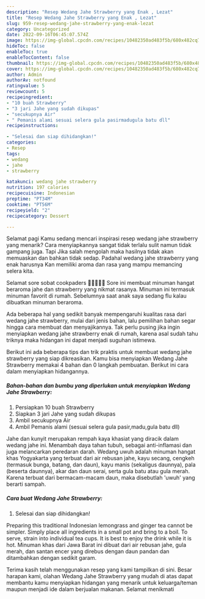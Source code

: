 ```yaml
---
description: "Resep Wedang Jahe Strawberry yang Enak , Lezat"
title: "Resep Wedang Jahe Strawberry yang Enak , Lezat"
slug: 959-resep-wedang-jahe-strawberry-yang-enak-lezat
category: Uncategorized
date: 2022-09-16T06:45:07.574Z
image: https://img-global.cpcdn.com/recipes/10482350ad483f5b/680x482cq70/wedang-jahe-strawberry-foto-resep-utama.jpg
hideToc: false
enableToc: true
enableTocContent: false
thumbnail: https://img-global.cpcdn.com/recipes/10482350ad483f5b/680x482cq70/wedang-jahe-strawberry-foto-resep-utama.jpg
cover: https://img-global.cpcdn.com/recipes/10482350ad483f5b/680x482cq70/wedang-jahe-strawberry-foto-resep-utama.jpg
author: Admin
authorAv: notfound
ratingvalue: 5
reviewcount: 5
recipeingredient:
- "10 buah Strawberry"
- "3 jari Jahe yang sudah dikupas"
- "secukupnya Air"
- " Pemanis alami sesuai selera gula pasirmadugula batu dll"
recipeinstructions:

- "Selesai dan siap dihidangkan!"
categories:
- Resep
tags:
- wedang
- jahe
- strawberry

katakunci: wedang jahe strawberry 
nutrition: 197 calories
recipecuisine: Indonesian
preptime: "PT34M"
cooktime: "PT56M"
recipeyield: "2"
recipecategory: Dessert

---
```



Selamat pagi Kamu sedang mencari inspirasi resep wedang jahe strawberry yang menarik? Cara menyiapkannya sangat tidak terlalu sulit namun tidak gampang juga. Tapi Jika salah mengolah maka hasilnya tidak akan memuaskan dan bahkan tidak sedap. Padahal wedang jahe strawberry yang enak harusnya Kan memiliki aroma dan rasa yang mampu memancing selera kita.


Selamat sore sobat cookpaders 🤗🌱🌾🌻💕 Sore ini membuat minuman hangat beraroma jahe dan strawberry yang nikmat rasanya. Minuman ini termasuk minuman favorit di rumah. Sebelumnya saat anak saya sedang flu kalau dibuatkan minuman beraroma.

Ada beberapa hal yang sedikit banyak mempengaruhi kualitas rasa dari wedang jahe strawberry, mulai dari jenis bahan, lalu pemilihan bahan segar hingga cara membuat dan menyajikannya. Tak perlu pusing jika ingin menyiapkan wedang jahe strawberry enak di rumah, karena asal sudah tahu triknya maka hidangan ini dapat menjadi suguhan istimewa.


Berikut ini ada beberapa tips dan trik praktis untuk membuat wedang jahe strawberry yang siap dikreasikan. Kamu bisa menyiapkan Wedang Jahe Strawberry memakai 4 bahan dan 0 langkah pembuatan. Berikut ini cara dalam menyiapkan hidangannya.

<!--inarticleads1-->

##### Bahan-bahan dan bumbu yang diperlukan untuk menyiapkan Wedang Jahe Strawberry:

1. Persiapkan 10 buah Strawberry
1. Siapkan 3 jari Jahe yang sudah dikupas
1. Ambil secukupnya Air
1. Ambil  Pemanis alami (sesuai selera gula pasir,madu,gula batu dll)


Jahe dan kunyit merupakan rempah kaya khasiat yang diracik dalam wedang jahe ini. Menambah daya tahan tubuh, sebagai anti-inflamasi dan juga melancarkan peredaran darah. Wedang uwuh adalah minuman hangat khas Yogyakarta yang terbuat dari air rebusan jahe, kayu secang, cengkeh (termasuk bunga, batang, dan daun), kayu manis (sekaligus daunnya), pala (beserta daunnya), akar dan daun serai, serta gula batu atau gula merah. Karena terbuat dari bermacam-macam daun, maka disebutlah &#39;uwuh&#39; yang berarti sampah. 

<!--inarticleads2-->

##### Cara buat Wedang Jahe Strawberry:


1. Selesai dan siap dihidangkan!

Preparing this traditional Indonesian lemongrass and ginger tea cannot be simpler. Simply place all ingredients in a small pot and bring to a boil. To serve, strain into individual tea cups. It is best to enjoy the drink while it is hot. Minuman khas dari Jawa Barat ini dibuat dari air rebusan jahe, gula merah, dan santan encer yang direbus dengan daun pandan dan ditambahkan dengan sedikit garam. 

Terima kasih telah menggunakan resep yang kami tampilkan di sini. Besar harapan kami, olahan Wedang Jahe Strawberry yang mudah di atas dapat membantu kamu menyiapkan hidangan yang menarik untuk keluarga/teman maupun menjadi ide dalam berjualan makanan. Selamat menikmati
